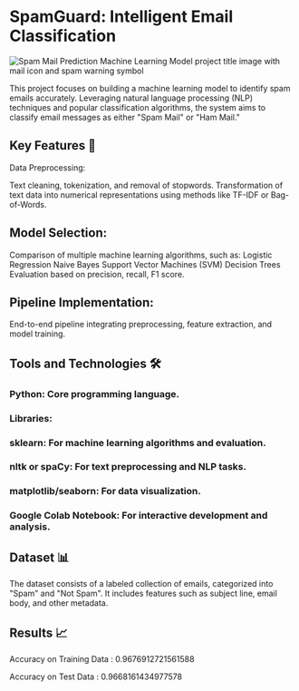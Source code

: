 # SpamGuard: Intelligent Email Classification
![Spam Mail Prediction Machine Learning Model project title image with mail icon and spam warning symbol](https://github.com/user-attachments/assets/6aeedd84-1901-4830-acc6-9b59f61d49c3)

This project focuses on building a machine learning model to identify spam emails accurately. Leveraging natural language processing (NLP) techniques and popular classification algorithms, the system aims to classify email messages as either "Spam Mail" or "Ham Mail."

## Key Features 🔑
Data Preprocessing:

Text cleaning, tokenization, and removal of stopwords.
Transformation of text data into numerical representations using methods like TF-IDF or Bag-of-Words.

## Model Selection:

Comparison of multiple machine learning algorithms, such as:
Logistic Regression
Naive Bayes
Support Vector Machines (SVM)
Decision Trees
Evaluation based on precision, recall, F1 score.

## Pipeline Implementation:
End-to-end pipeline integrating preprocessing, feature extraction, and model training.

## Tools and Technologies 🛠️
### Python: Core programming language.
### Libraries:
### sklearn: For machine learning algorithms and evaluation.
### nltk or spaCy: For text preprocessing and NLP tasks.
### matplotlib/seaborn: For data visualization.
### Google Colab Notebook: For interactive development and analysis.

## Dataset 📊
The dataset consists of a labeled collection of emails, categorized into "Spam" and "Not Spam". It includes features such as subject line, email body, and other metadata.

## Results 📈
Accuracy on Training Data : 0.9676912721561588

Accuracy on Test Data : 0.9668161434977578
